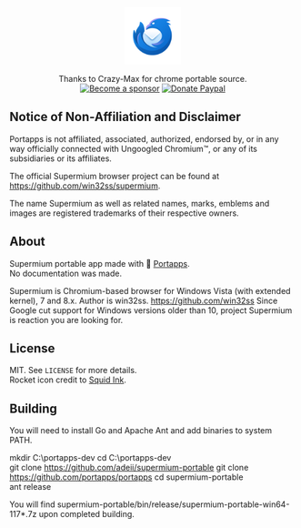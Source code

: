 <p align="center"><a href="https://github.com/win32ss/supermium" target="_blank"><img width="100" src="https://github.com/adeii/supermium-portable/blob/master/res/papp.png"></a></p>

<p align="center">
Thanks to Crazy-Max for chrome portable source.
  <br /><a href="https://github.com/sponsors/crazy-max"><img src="https://img.shields.io/badge/sponsor-crazy--max-181717.svg?logo=github&style=flat-square" alt="Become a sponsor"></a>
  <a href="https://www.paypal.me/crazyws"><img src="https://img.shields.io/badge/donate-paypal-00457c.svg?logo=paypal&style=flat-square" alt="Donate Paypal"></a>
</p>

## Notice of Non-Affiliation and Disclaimer

Portapps is not affiliated, associated, authorized, endorsed by, or in any way officially connected with Ungoogled Chromium™, or any of its subsidiaries or its affiliates.

The official Supermium browser project can be found at https://github.com/win32ss/supermium.

The name Supermium as well as related names, marks, emblems and images are registered trademarks of their respective owners.

## About

Supermium portable app made with 🚀 [Portapps](https://github.com/portapps).<br />
No documentation was made. 

Supermium is Chromium-based browser for Windows Vista (with extended kernel), 7 and 8.x.
Author is win32ss. https://github.com/win32ss
Since Google cut support for Windows versions older than 10, project Supermium is reaction you are looking for. 

## License

MIT. See `LICENSE` for more details.<br />
Rocket icon credit to [Squid Ink](http://thesquid.ink).

## Building

You will need to install Go and Apache Ant and add binaries to system PATH.

mkdir C:\portapps-dev
cd C:\portapps-dev\
git clone https://github.com/adeii/supermium-portable
git clone https://github.com/portapps/portapps
cd supermium-portable\
ant release

You will find supermium-portable/bin/release/supermium-portable-win64-117*.7z upon completed building.
